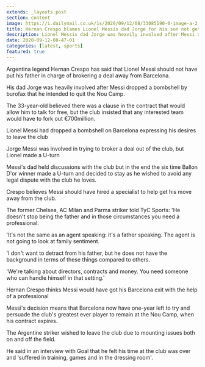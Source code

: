 ```yaml
---
extends: _layouts.post
section: content
image: https://i.dailymail.co.uk/1s/2020/09/12/08/33085190-0-image-a-2_1599896129258.jpg 
title: Hernan Crespo blames Lionel Messis dad Jorge for his son not getting his move away from Barcelona  
description: Lionel Messis dad Jorge was heavily involved after Messi dropped a bombshell that he intended to quit the Nou Camp. However the pair could not negotiate a move away from the club. 
date: 2020-09-12-08-47-01 
categories: [latest, sports] 
featured: true 
--- 
```

Argentina legend Hernan Crespo has said that Lionel Messi should not have put his father in charge of brokering a deal away from Barcelona.

His dad Jorge was heavily involved after Messi dropped a bombshell by burofax that he intended to quit the Nou Camp.

The 33-year-old believed there was a clause in the contract that would allow him to talk for free, but the club insisted that any interested team would have to fork out €700million.

Lionel Messi had dropped a bombshell on Barcelona expressing his desires to leave the club

Jorge Messi was involved in trying to broker a deal out of the club, but Lionel made a U-turn

Messi's dad held discussions with the club but in the end the six time Ballon D'or winner made a U-turn and decided to stay as he wished to avoid any legal dispute with the club he loves.

Crespo believes Messi should have hired a specialist to help get his move away from the club.

The former Chelsea, AC Milan and Parma striker told TyC Sports: 'He doesn't stop being the father and in those circumstances you need a professional.    

'It's not the same as an agent speaking: it's a father speaking. The agent is not going to look at family sentiment.

'I don't want to detract from his father, but he does not have the background in terms of these things compared to others.

'We're talking about directors, contracts and money. You need someone who can handle himself in that setting.'

Hernan Crespo thinks Messi would have got his Barcelona exit with the help of a professional

Messi's decision means that Barcelona now have one-year left to try and persuade the club's greatest ever player to remain at the Nou Camp, when his contract expires.

The Argentine striker wished to leave the club due to mounting issues both on and off the field.

He said in an interview with Goal that he felt his time at the club was over and 'suffered in training, games and in the dressing room'.

